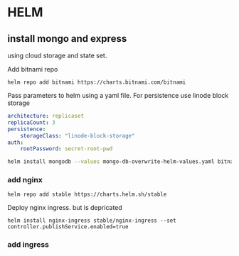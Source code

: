# HELM

## install mongo and express
using cloud storage and state set.

Add bitnami repo
```
helm repo add bitnami https://charts.bitnami.com/bitnami
```
Pass parameters to helm using a yaml file. For persistence use linode block storage
```yml
architecture: replicaset
replicaCount: 3
persistence:
    storageClass: "linode-block-storage"
auth:
    rootPassword: secret-root-pwd
```
```sh
helm install mongodb --values mongo-db-overwrite-helm-values.yaml bitnami/mongodb
```
### add nginx
```
helm repo add stable https://charts.helm.sh/stable
```
Deploy nginx ingress. but is depricated
```
helm install nginx-ingress stable/nginx-ingress --set controller.publishService.enabled=true
```
### add ingress